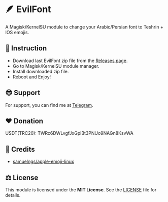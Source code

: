 # 🪶 EvilFont

A Magisk/KernelSU module to change your Arabic/Persian font to Teshrin + IOS emojis.

## 📜 Instruction

- Download last EvilFont zip file from the [Releases page](https://github.com/dedeadend/EvilFont/releases/latest/).
- Go to Magisk/KernelSU module manager.
- Install downloaded zip file.
- Reboot and Enjoy!

## 😎 Support

For support, you can find me at [Telegram](https://t.me/DeDeadend).

## ❤️ Donation

USDT(TRC20): TWRc6DWLvgfJxGpiBt3PNUo9NAGn8KsvWA

## 🙌 Credits
- [samuelngs/apple-emoji-linux](https://github.com/samuelngs/apple-emoji-linux)

## ⚖️ License
This module is licensed under the **MIT License**. See the [LICENSE](LICENSE) file for details.
